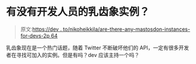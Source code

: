 # 有没有开发人员的乳齿象实例？

> 原文:[https://dev . to/nikoheikkila/are-there-any-mastosdon-instances-for-devs-2p 64](https://dev.to/nikoheikkila/are-there-any-mastodon-instances-for-devs-2p64)

乳齿象现在是一个热门话题，随着 Twitter 不断破坏他们的 API，一定有很多开发者在寻找可加入的实例。但是有吗？dev 应该主持一个吗？